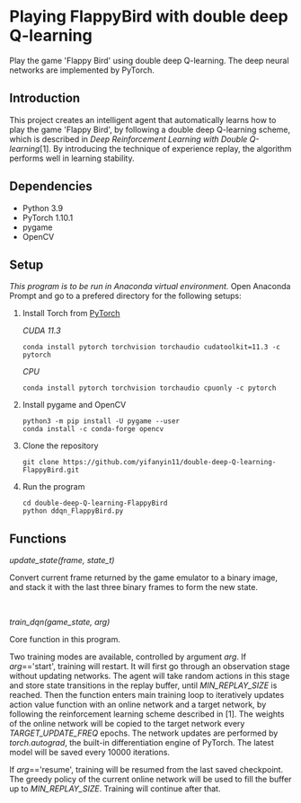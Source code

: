 # Playing FlappyBird with double deep Q-learning

Play the game 'Flappy Bird' using double deep Q-learning. The deep neural networks are implemented by PyTorch.

## Introduction
This project creates an intelligent agent that automatically learns how to play the game 'Flappy Bird', by following a double deep Q-learning scheme, which is described in _Deep Reinforcement Learning with Double Q-learning_[1]. By introducing the technique of experience replay, the algorithm performs well in learning stability. 

## Dependencies
- Python 3.9
- PyTorch 1.10.1
- pygame
- OpenCV

## Setup
_This program is to be run in Anaconda virtual environment._ Open Anaconda Prompt and go to a prefered directory for the following setups:
 
1. Install Torch from [PyTorch](https://pytorch.org/)

   _CUDA 11.3_
    ```
    conda install pytorch torchvision torchaudio cudatoolkit=11.3 -c pytorch
    ```
   _CPU_
    ```
    conda install pytorch torchvision torchaudio cpuonly -c pytorch
    ```

2. Install pygame and OpenCV
   ```
   python3 -m pip install -U pygame --user
   conda install -c conda-forge opencv
   ```

3. Clone the repository
   ```
   git clone https://github.com/yifanyin11/double-deep-Q-learning-FlappyBird.git
   ```

4. Run the program
   ```
   cd double-deep-Q-learning-FlappyBird
   python ddqn_FlappyBird.py
   ```

## Functions
_update_state(frame, state_t)_

Convert current frame returned by the game emulator to a binary image, and stack it with the last three binary frames to form the new state.

&nbsp;

_train_dqn(game_state, arg)_

Core function in this program. 

Two training modes are available, controlled by argument _arg_. If _arg_=='start', training will restart. It will first go through an observation stage without updating networks. The agent will take random actions in this stage and store state transitions in the replay buffer, until _MIN_REPLAY_SIZE_ is reached. Then the function enters main training loop to iteratively updates action value function with an online network and a target network, by following the reinforcement learning scheme described in [1]. The weights of the online network will be copied to the target network every _TARGET_UPDATE_FREQ_ epochs. The network updates are performed by _torch.autograd_, the built-in differentiation engine of PyTorch. The latest model will be saved every 10000 iterations.

If _arg_=='resume', training will be resumed from the last saved checkpoint. The greedy policy of the current online network will be used to fill the buffer up to _MIN_REPLAY_SIZE_. Training will continue after that.
